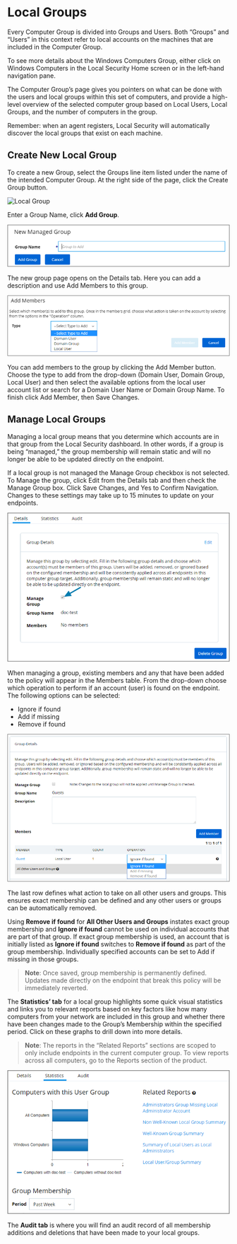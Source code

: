 [title]: # (Local Groups)
[tags]: # (Local Security,Groups)
[priority]: # (302)
# Local Groups

Every Computer Group is divided into Groups and Users. Both “Groups” and “Users” in this context refer to local accounts on the machines that are included in the Computer Group.

To see more details about the Windows Computers Group, either click on Windows Computers in the Local Security Home screen or in the left-hand navigation pane.

The Computer Group’s page gives you pointers on what can be done with the users and local groups within this set of computers, and provide a high-level overview of the selected computer group based on Local Users, Local Groups, and the number of computers in the group.

Remember: when an agent registers, Local Security will automatically discover the local groups that exist on each machine.

## Create New Local Group

To create a new Group, select the Groups line item listed under the name of the intended Computer Group. At the right side of the page, click the Create Group button.

![Local Group](images/ls-home-lg.png)

Enter a Group Name, click __Add Group__.

![Add Local Group](images/ls-add-lg.png)

The new group page opens on the Details tab. Here you can add a description and use Add Members to this group.

![Add Members to Local Group](images/ls-add-members-lg.png)

You can add members to the group by clicking the Add Member button. Choose the type to add from the drop-down (Domain User, Domain Group, Local User) and then select the available options from the local user account list or search for a Domain User Name or Domain Group Name. To finish click Add Member, then Save Changes.

## Manage Local Groups
Managing a local group means that you determine which accounts are in that group from the Local Security dashboard. In other words, if a group is being “managed,” the group membership will remain static and will no longer be able to be updated directly on the endpoint.

If a local group is not managed the Manage Group checkbox is not selected. To Manage the group, click Edit from the Details tab and then check the Manage Group box. Click Save Changes, and Yes to Confirm Navigation. Changes to these settings may take up to 15 minutes to update on your endpoints.

![Manage Local Group](images/ls-manage-lg.png)

When managing a group, existing members and any that have been added to the policy will appear in the Members table. From the drop-down choose which operation to perform if an account (user) is found on the endpoint. The following options can be selected:

* Ignore if found
* Add if missing
* Remove if found

![Group Member Management options](images/ls-details-lg.png)

The last row defines what action to take on all other users and groups. This ensures exact membership can be defined and any other users or groups can be automatically removed.

Using __Remove if found__ for __All Other Users and Groups__ instates exact group membership and __Ignore if found__ cannot be used on individual accounts that are part of that group. If exact group membership is used, an account that is initially listed as __Ignore if found__ switches to __Remove if found__ as part of the group membership. Individually specified accounts can be set to Add if missing in those groups.  

>**Note**: Once saved, group membership is permanently defined. Updates made directly on the endpoint that break this policy will be immediately reverted.

The __Statistics’ tab__ for a local group highlights some quick visual statistics and links you to relevant reports based on key factors like how many computers from your network are included in this group and whether there have been changes made to the Group’s Membership within the specified period. Click on these graphs to drill down into more details.

>**Note**: The reports in the “Related Reports” sections are scoped to only include endpoints in the current computer group. To view reports across all computers, go to the Reports section of the product.

![Statistics for Local Group](images/ls-statistics-lg.png)

The __Audit tab__ is where you will find an audit record of all membership additions and deletions that have been made to your local groups.
